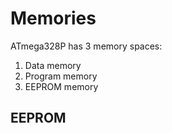 # Memories

ATmega328P has 3 memory spaces:

1. Data memory
2. Program memory
3. EEPROM memory

## EEPROM
